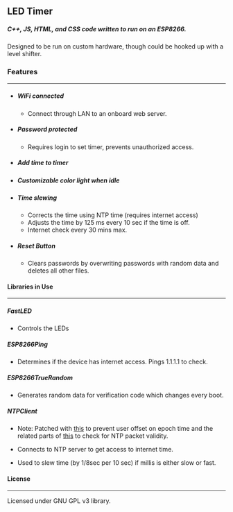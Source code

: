 ## LED Timer

##### C++, JS, HTML, and CSS code written to run on an ESP8266.

Designed to be run on custom hardware, though could be hooked up with a level shifter.



### Features

---

- ##### WiFi connected

  - Connect through LAN to an onboard web server.

- ##### Password protected

  - Requires login to set timer, prevents unauthorized access.

- ##### Add time to timer

- ##### Customizable color light when idle

- ##### Time slewing

  - Corrects the time using NTP time (requires internet access)
  - Adjusts the time by 125 ms every 10 sec if the time is off.
  - Internet check every 30 mins max.

- ##### Reset Button

  - Clears passwords by overwriting passwords with random data and deletes all other files.



#### Libraries in Use

---

##### FastLED

- Controls the LEDs

##### ESP8266Ping

- Determines if the device has internet access. Pings 1.1.1.1 to check.

##### ESP8266TrueRandom

- Generates random data for verification code which changes every boot.

##### NTPClient

- Note: Patched with [this](https://github.com/arduino-libraries/NTPClient/pull/43/commits/055b927b4d2bbdbef7ee473850ea9fae5f017c50) to prevent user offset on epoch time and the related parts of [this](https://gist.github.com/tobozo/8bcd16391025352dcf9c8ce66f8fdae0) to check for NTP packet validity.

- Connects to NTP server to get access to internet time.
- Used to slew time (by 1/8sec per 10 sec) if millis is either slow or fast.



#### License

---

Licensed under GNU GPL v3 library.